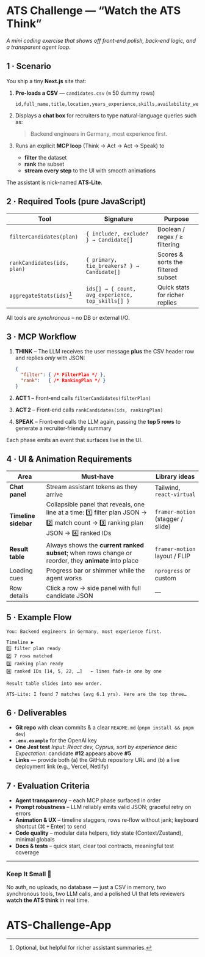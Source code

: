 # ATS Challenge — “Watch the ATS Think”

*A mini coding exercise that shows off front‑end polish, back‑end logic, and a transparent agent loop.*

## 1 · Scenario

You ship a tiny **Next.js** site that:

1. **Pre‑loads a CSV** — `candidates.csv` (≈ 50 dummy rows)

   ```csv
   id,full_name,title,location,years_experience,skills,availability_weeks,willing_to_relocate,etc.
   ```

2. Displays a **chat box** for recruiters to type natural‑language queries such as:

   > Backend engineers in Germany, most experience first.

3. Runs an explicit **MCP loop** (Think → Act → Act → Speak) to

   * **filter** the dataset
   * **rank** the subset
   * **stream every step** to the UI with smooth animations

The assistant is nick‑named **ATS‑Lite**.

## 2 · Required Tools (pure JavaScript)

| Tool                        | Signature                                         | Purpose                            |
| --------------------------- | ------------------------------------------------- | ---------------------------------- |
| `filterCandidates(plan)`    | `{ include?, exclude? } → Candidate[]`            | Boolean / regex / ≥ filtering      |
| `rankCandidates(ids, plan)` | `{ primary, tie_breakers? } → Candidate[]`        | Scores & sorts the filtered subset |
| `aggregateStats(ids)`[^1]   | `ids[] → { count, avg_experience, top_skills[] }` | Quick stats for richer replies     |

All tools are *synchronous* – no DB or external I/O.

[^1]: Optional, but helpful for richer assistant summaries.

## 3 · MCP Workflow

1. **THINK** – The LLM receives the user message **plus** the CSV header row and replies *only* with JSON:

   ```json
   {
     "filter": { /* FilterPlan */ },
     "rank":   { /* RankingPlan */ }
   }
   ```

2. **ACT 1** – Front‑end calls `filterCandidates(filterPlan)`

3. **ACT 2** – Front‑end calls `rankCandidates(ids, rankingPlan)`

4. **SPEAK** – Front‑end calls the LLM again, passing the **top 5 rows** to generate a recruiter‑friendly summary

Each phase emits an event that surfaces live in the UI.

## 4 · UI & Animation Requirements

| Area                 | Must‑have                                                                                                                           | Library ideas                     |
| -------------------- | ----------------------------------------------------------------------------------------------------------------------------------- | --------------------------------- |
| **Chat panel**       | Stream assistant tokens as they arrive                                                                                              | Tailwind, `react-virtual`         |
| **Timeline sidebar** | Collapsible panel that reveals, one line at a time: 1️⃣ filter plan JSON → 2️⃣ match count → 3️⃣ ranking plan JSON → 4️⃣ ranked IDs | `framer-motion` (stagger / slide) |
| **Result table**     | Always shows the **current ranked subset**; when rows change or reorder, they **animate** into place                                | `framer-motion` layout / FLIP     |
| Loading cues         | Progress bar or shimmer while the agent works                                                                                       | `nprogress` or custom             |
| Row details          | Click a row → side panel with full candidate JSON                                                                                   | —                                 |

## 5 · Example Flow

```text
You: Backend engineers in Germany, most experience first.

Timeline ▶
1️⃣ filter plan ready
2️⃣ 7 rows matched
3️⃣ ranking plan ready
4️⃣ ranked IDs [14, 5, 22, …]   ← lines fade‑in one by one

Result table slides into new order.

ATS‑Lite: I found 7 matches (avg 6.1 yrs). Here are the top three…
```

## 6 · Deliverables

* **Git repo** with clean commits & a clear `README.md` (`pnpm install && pnpm dev`)
* **`.env.example`** for the OpenAI key
* **One Jest test**
  *Input:* *React dev, Cyprus, sort by experience desc*
  *Expectation:* candidate **#12** appears above **#5**
* **Links** — provide both (a) the GitHub repository URL and (b) a live deployment link (e.g., Vercel, Netlify)

## 7 · Evaluation Criteria

* **Agent transparency** – each MCP phase surfaced in order
* **Prompt robustness** – LLM reliably emits valid JSON; graceful retry on errors
* **Animation & UX** – timeline staggers, rows re‑flow without jank; keyboard shortcut (⌘ + Enter) to send
* **Code quality** – modular data helpers, tidy state (Context/Zustand), minimal globals
* **Docs & tests** – quick start, clear tool contracts, meaningful test coverage

---

### Keep It Small 📎

No auth, no uploads, no database — just a CSV in memory, two synchronous tools, two LLM calls, and a polished UI that lets reviewers **watch the ATS think** in real time.
# ATS-Challenge-App

